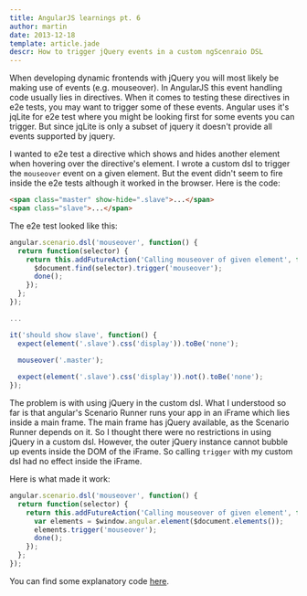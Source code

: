 ```yaml
---
title: AngularJS learnings pt. 6
author: martin
date: 2013-12-18
template: article.jade
descr: How to trigger jQuery events in a custom ngScenraio DSL
---
```

When developing dynamic frontends with jQuery you will most likely be making use of events (e.g. mouseover). In AngularJS this event handling code usually lies in directives. When it comes to testing these directives in e2e tests, you may want to trigger some of these events. Angular uses it's jqLite for e2e test where you might be looking first for some events you can trigger. But since jqLite is only a subset of jquery it doesn't provide all events supported by jquery.

I wanted to e2e test a directive which shows and hides another element when hovering over the directive's element. I wrote a custom dsl to trigger the ```mouseover``` event on a given element. But the event didn't seem to fire inside the e2e tests although it worked in the browser. Here is the code:

```html
<span class="master" show-hide=".slave">...</span>
<span class="slave">...</span>
```

The e2e test looked like this:

```javascript
angular.scenario.dsl('mouseover', function() {
  return function(selector) {
    return this.addFutureAction('Calling mouseover of given element', function($window, $document, done) {
      $document.find(selector).trigger('mouseover');
      done();
    });
  };
});

...

it('should show slave', function() {
  expect(element('.slave').css('display')).toBe('none');
  
  mouseover('.master');

  expect(element('.slave').css('display')).not().toBe('none');
});
```

The problem is with using jQuery in the custom dsl. What I understood so far is that angular's Scenario Runner runs your app in an iFrame which lies inside a main frame. The main frame has jQuery available, as the Scenario Runner depends on it. So I thought there were no restrictions in using jQuery in a custom dsl. However, the outer jQuery instance cannot bubble up events inside the DOM of the iFrame. So calling ```trigger``` with my custom dsl had no effect inside the iFrame.

Here is what made it work:

```javascript
angular.scenario.dsl('mouseover', function() {
  return function(selector) {
    return this.addFutureAction('Calling mouseover of given element', function($window, $document, done) {
      var elements = $window.angular.element($document.elements());
      elements.trigger('mouseover');
      done();
    });
  };
});
```

You can find some explanatory code [here](https://github.com/angular/angular.js/pull/752).